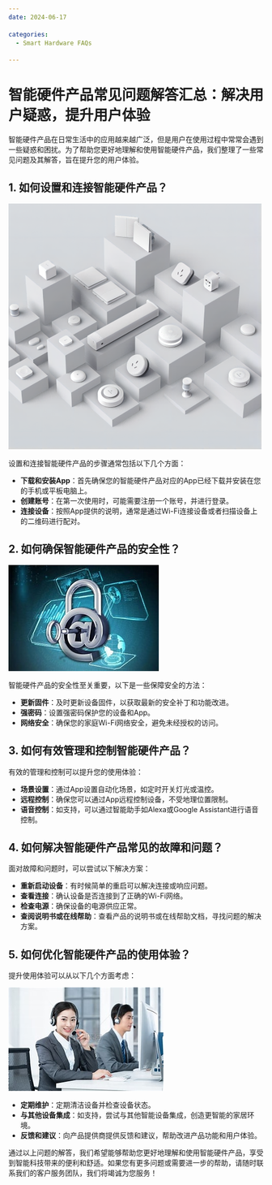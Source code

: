 ```yaml
---
date: 2024-06-17

categories:
  - Smart Hardware FAQs

---
```


# 智能硬件产品常见问题解答汇总：解决用户疑惑，提升用户体验 

<!-- more -->

智能硬件产品在日常生活中的应用越来越广泛，但是用户在使用过程中常常会遇到一些疑惑和困扰。为了帮助您更好地理解和使用智能硬件产品，我们整理了一些常见问题及其解答，旨在提升您的用户体验。

## 1. 如何设置和连接智能硬件产品？

![](../../assets/images/智能设备2.png)

设置和连接智能硬件产品的步骤通常包括以下几个方面：

- **下载和安装App**：首先确保您的智能硬件产品对应的App已经下载并安装在您的手机或平板电脑上。
- **创建账号**：在第一次使用时，可能需要注册一个账号，并进行登录。
- **连接设备**：按照App提供的说明，通常是通过Wi-Fi连接设备或者扫描设备上的二维码进行配对。

## 2. 如何确保智能硬件产品的安全性？

![](../../assets/images/锁.jpg)

智能硬件产品的安全性至关重要，以下是一些保障安全的方法：

- **更新固件**：及时更新设备固件，以获取最新的安全补丁和功能改进。
- **强密码**：设置强密码保护您的设备和App。
- **网络安全**：确保您的家庭Wi-Fi网络安全，避免未经授权的访问。

## 3. 如何有效管理和控制智能硬件产品？

有效的管理和控制可以提升您的使用体验：

- **场景设置**：通过App设置自动化场景，如定时开关灯光或温控。
- **远程控制**：确保您可以通过App远程控制设备，不受地理位置限制。
- **语音控制**：如支持，可以通过智能助手如Alexa或Google Assistant进行语音控制。

## 4. 如何解决智能硬件产品常见的故障和问题？

面对故障和问题时，可以尝试以下解决方案：

- **重新启动设备**：有时候简单的重启可以解决连接或响应问题。
- **查看连接**：确认设备是否连接到了正确的Wi-Fi网络。
- **检查电源**：确保设备的电源供应正常。
- **查阅说明书或在线帮助**：查看产品的说明书或在线帮助文档，寻找问题的解决方案。

## 5. 如何优化智能硬件产品的使用体验？

提升使用体验可以从以下几个方面考虑：

![](../../assets/images/客服.jpg)

- **定期维护**：定期清洁设备并检查设备状态。
- **与其他设备集成**：如支持，尝试与其他智能设备集成，创造更智能的家居环境。
- **反馈和建议**：向产品提供商提供反馈和建议，帮助改进产品功能和用户体验。

通过以上问题的解答，我们希望能够帮助您更好地理解和使用智能硬件产品，享受到智能科技带来的便利和舒适。如果您有更多问题或需要进一步的帮助，请随时联系我们的客户服务团队，我们将竭诚为您服务！
